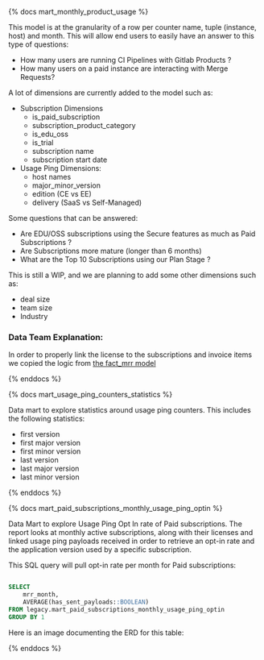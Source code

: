 {% docs mart_monthly_product_usage %}

This model is at the granularity of a row per counter name, tuple (instance, host) and month. This will allow end users to easily have an answer to this type of questions:

* How many users are running CI Pipelines with Gitlab Products ?
* How many users on a paid instance are interacting with Merge Requests?

A lot of dimensions are currently added to the model such as:

* Subscription Dimensions
  * is_paid_subscription
  * subscription_product_category
  * is_edu_oss
  * is_trial
  * subscription name
  * subscription start date
* Usage Ping Dimensions:
  * host names
  * major_minor_version
  * edition (CE vs EE)
  * delivery (SaaS vs Self-Managed)

Some questions that can be answered:

* Are EDU/OSS subscriptions using the Secure features as much as Paid Subscriptions ?
* Are Subscriptions more mature (longer than 6 months) 
* What are the Top 10 Subscriptions using our Plan Stage ?

This is still a WIP, and we are planning to add some other dimensions such as:

* deal size
* team size
* Industry

### Data Team Explanation:

In order to properly link the license to the subscriptions and invoice items we copied the logic from [the fact_mrr model](https://dbt.gitlabdata.com/#!/model/model.gitlab_snowflake.fct_mrr)

{% enddocs %}


{% docs mart_usage_ping_counters_statistics %}

Data mart to explore statistics around usage ping counters. This includes the following statistics:

* first version
* first major version
* first minor version
* last version
* last major version
* last minor version

{% enddocs %}

{% docs mart_paid_subscriptions_monthly_usage_ping_optin %}

Data Mart to explore Usage Ping Opt In rate of Paid subscriptions. The report looks at monthly active subscriptions, along with their licenses and linked usage ping payloads received in order to retrieve an opt-in rate and the application version used by a specific subscription.

This SQL query will pull opt-in rate per month for Paid subscriptions:

```sql

SELECT
    mrr_month,
    AVERAGE(has_sent_payloads::BOOLEAN)
FROM legacy.mart_paid_subscriptions_monthly_usage_ping_optin
GROUP BY 1

```

Here is an image documenting the ERD for this table:

{% enddocs %}

